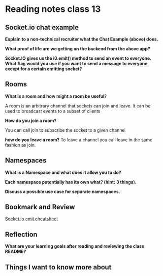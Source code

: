 # Reading notes class 13

## Socket.io chat example

**Explain to a non-technical recruiter what the Chat Example (above) does.**

**What proof of life are we getting on the backend from the above app?**

**Socket.IO gives us the i0.emit() method to send an event to everyone. What flag would you use if you want to send a message to everyone except for a certain emitting socket?**

## Rooms

**What is a room and how might a room be useful?**

A room is an arbitrary channel that sockets can join and leave. It can be used to broadcast events to a subset of clients

**How do you join a room?**

You can call join to subscribe the socket to a given channel

**how do you leave a room?**
To leave a channel you call leave in the same fashion as join.

## Namespaces

**What is a Namespace and what does it allow you to do?**

**Each namespace potentially has its own what? (hint: 3 things).**

**Discuss a possible use case for separate namespaces.**

## Bookmark and Review

[Socket.io emit cheatsheet](https://socket.io/docs/v4/emit-cheatsheet/)

## Reflection

**What are your learning goals after reading and reviewing the class README?**

## Things I want to know more about
